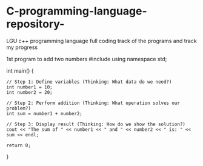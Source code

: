# C-programming-language-repository-
LGU c++ programming language full coding track of the programs and track my progress 



1st program to add two numbers 
   #include <iostream>
using namespace std;

int main() {

    // Step 1: Define variables (Thinking: What data do we need?)
    int number1 = 10;
    int number2 = 20;
    
    // Step 2: Perform addition (Thinking: What operation solves our problem?)
    int sum = number1 + number2;
    
    // Step 3: Display result (Thinking: How do we show the solution?)
    cout << "The sum of " << number1 << " and " << number2 << " is: " << sum << endl;
    
    return 0;
}
